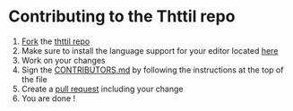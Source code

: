 # Contributing to the Thttil repo

1. [Fork](https://help.github.com/en/articles/fork-a-repo) the [thttil repo](https://github.com/Renondedju/Thttil)
2. Make sure to install the language support for your editor located [here](https://github.com/Renondedju/Thttil/tree/master/Language/Apps)
3. Work on your changes
4. Sign the [CONTRIBUTORS.md](CONTRIBUTORS.md) by following the instructions at the top of the file
5. Create a [pull request](https://help.github.com/en/articles/about-pull-requests) including your change
6. You are done !
